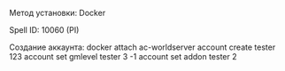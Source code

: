 Метод установки: Docker

Spell ID: 10060 (PI)

Создание аккаунта:
    docker attach ac-worldserver
    account create tester 123
    account set gmlevel tester 3 -1
    account set addon tester 2

